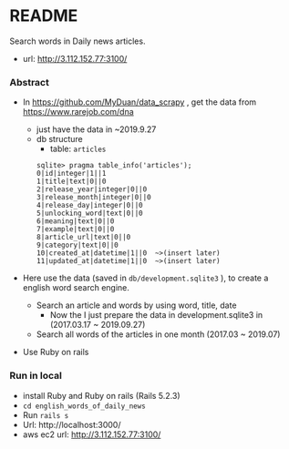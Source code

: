 # README

Search words in Daily news articles.
- url: http://3.112.152.77:3100/

### Abstract

- In https://github.com/MyDuan/data_scrapy , get the data from https://www.rarejob.com/dna
    - just have the data in ~2019.9.27
    - db structure
        - table: `articles`
        ```
        sqlite> pragma table_info('articles');
        0|id|integer|1||1
        1|title|text|0||0
        2|release_year|integer|0||0
        3|release_month|integer|0||0
        4|release_day|integer|0||0
        5|unlocking_word|text|0||0
        6|meaning|text|0||0
        7|example|text|0||0
        8|article_url|text|0||0
        9|category|text|0||0
        10|created_at|datetime|1||0  ~>(insert later)
        11|updated_at|datetime|1||0  ~>(insert later)
        ```

- Here use the data (saved in `db/development.sqlite3` ), to create a english word search engine.
    - Search an article and words by using word, title, date
        - Now the I just prepare the data in development.sqlite3 in (2017.03.17 ~ 2019.09.27)
    - Search all words of the articles in one month (2017.03 ~ 2019.07)
- Use Ruby on rails

### Run in local
- install Ruby and Ruby on rails (Rails 5.2.3)
- `cd english_words_of_daily_news`
- Run `rails s`
- Url: http://localhost:3000/
- aws ec2 url: http://3.112.152.77:3100/
